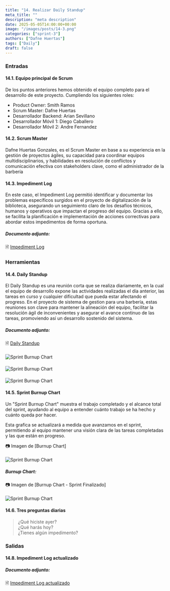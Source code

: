 ```yaml
---
title: "14. Realizar Daily Standup"
meta_title: ""
description: "meta description"
date: 2025-05-05T14:00:00+00:00
image: "/images/posts/14-3.png"
categories: ["sprint-3"]
authors: ["Dafne Huertas"]
tags: ["Daily"]
draft: false
---
```

### Entradas

#### 14.1. Equipo principal de Scrum
De los puntos anteriores hemos obtenido el equipo completo para el desarrollo de este proyecto. Cumpliendo los siguientes roles:

- Product Owner: Smith Ramos
- Scrum Master: Dafne Huertas
- Desarrollador Backend: Arian Sevillano
- Desarrollador Móvil 1: Diego Caballero
- Desarrollador Móvil 2: Andre Fernandez

#### 14.2. Scrum Master
Dafne Huertas Gonzales, es el Scrum Master en base a su experiencia en la gestión de proyectos ágiles, su capacidad para coordinar equipos multidisciplinarios, y habilidades en resolución de conflictos y comunicación efectiva con stakeholders clave, como el administrador de la barbería

#### 14.3. Impediment Log
En este caso, el Impediment Log permitió identificar y documentar los problemas específicos surgidos en el proyecto de digitalización de la biblioteca, asegurando un seguimiento claro de los desafíos técnicos, humanos y operativos que impactan el progreso del equipo. Gracias a ello, se facilita la planificación e implementación de acciones correctivas para abordar estos impedimentos de forma oportuna.

##### **Documento adjunto:**
 🗎 [Impediment Log](https://docs.googlI6-M8gQUWEvj2DW5Zx6lBl5vEHLh0/edit?usp=sharing)

### Herramientas

#### 14.4. Daily Standup
El Daily Standup es una reunión corta que se realiza diariamente, en la cual el equipo de desarrollo expone las actividades realizadas el día anterior, las tareas en curso y cualquier dificultad que pueda estar afectando el progreso. En el proyecto de sistema de gestion para una barbería, estas reuniones son clave para mantener la alineación del equipo, facilitar la resolución ágil de inconvenientes y asegurar el avance continuo de las tareas, promoviendo así un desarrollo sostenido del sistema.

##### **Documento adjunto:**
 🗎 [Daily Standup](https://docs.google.com/spreadsheets/d/1FnFx14yJ2iSidLSAhznKT0S7XbcUza8U6TbB2_EpSeY/edit?usp=sharing)

<img src="/images/sprint_3/daily_andre.jpg" 
     alt="Sprint Burnup Chart" 
     style="display: block; margin: 20px auto; max-width: 100%;" />

<img src="/images/sprint_3/daily_diego.jpg" 
     alt="Sprint Burnup Chart" 
     style="display: block; margin: 20px auto; max-width: 100%;" />

<img src="/images/sprint_3/daily_arian.jpg" 
     alt="Sprint Burnup Chart" 
     style="display: block; margin: 20px auto; max-width: 100%;" />

#### 14.5. Sprint Burnup Chart
Un "Sprint Burnup Chart" muestra el trabajo completado y el alcance total del sprint, ayudando al equipo a entender cuánto trabajo se ha hecho y cuánto queda por hacer.

Esta grafica se actualizará a medida que avanzamos en el sprint, permitiendo al equipo mantener una visión clara de las tareas completadas y las que están en progreso.

📷 Imagen de [Burnup Chart]
<img src="/images/sprint_3/burnup2-sprint3.jpg" 
     alt="Sprint Burnup Chart" 
     style="display: block; margin: 20px auto; max-width: 100%;" />

##### **Burnup Chart:**
📷 Imagen de [Burnup Chart - Sprint Finalizado]
<img src="/images/sprint_3/burnup3-sprint3.png" 
     alt="Sprint Burnup Chart" 
     style="display: block; margin: 20px auto; max-width: 100%;" />

#### 14.6. Tres preguntas diarias

> ¿Qué hiciste ayer?  
> ¿Qué harás hoy?  
> ¿Tienes algún impedimento?

### Salidas

#### 14.8. Impediment Log actualizado

##### **Documento adjunto:**
 🗎 [Impediment Log actualizado](http/d/1Wm83XsObIHL0DMI6-M8gQUWEvj2DW5Zx6lBl5vEHLh0/edit?usp=sharing)